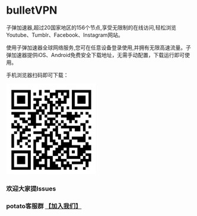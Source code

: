 # bulletVPN

子弹加速器,超过20国家地区的156个节点,享受无限制的在线访问,轻松浏览Youtube、Tumblr、Facebook、Instagram网站。

使用子弹加速器全球网络服务,您可在任意设备登录使用,并拥有无限高速流量。子弹加速器提供iOS、Android免费安全下载地址，无需手动配置，下载运行即可使用。

手机浏览器扫码即可下载：

 ![image](https://github.com/biubiunuts/bulletVPN/blob/master/code.png?raw=true)
 
 ### 欢迎大家提Issues
 
 ### potato客服群 [【加入我们】](https://pt.im/joinchat/XIjdlahspf4m58njzMh4bQ)
